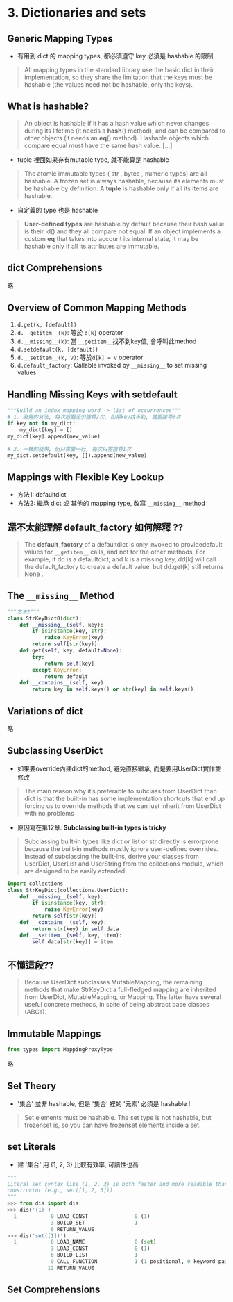# 3. Dictionaries and sets

## Generic Mapping Types
* 有用到 dict 的 mapping types, 都必須遵守 key 必須是 hashable 的限制.
> All mapping types in the standard library use the basic dict in their implementation,
so they share the limitation that the keys must be hashable (the values need not be
hashable, only the keys).

## What is hashable?
> An object is hashable if it has a hash value which never changes during its lifetime (it
needs a  __hash__()  method), and can be compared to other objects (it needs an
__eq__()  method). Hashable objects which compare equal must have the same hash
value. […]
* tuple 裡面如果存有mutable type, 就不能算是 hashable
> The atomic immutable types ( str ,  bytes , numeric types) are all hashable. A frozen
set is always hashable, because its elements must be hashable by definition. A  **tuple** is
hashable only if all its items are hashable.

* 自定義的 type 也是 hashable
> **User-defined types** are hashable by default because their hash value is their  id()  and
they all compare not equal. If an object implements a custom  __eq__  that takes into
account its internal state, it may be hashable only if all its attributes are immutable.

## dict Comprehensions
略

## Overview of Common Mapping Methods
1. `d.get(k, [default])`
2. `d.__getitem__(k)`: 等於 `d[k]` operator
3. `d.__missing__(k)`: 當 `__getitem__`找不到key值, 會呼叫此method
4. `d.setdefault(k, [default])`
4. `d.__setitem__(k, v)`: 等於`d[k] = v` operator
4. `d.default_factory`: Callable invoked by `__missing__` to set missing values

## Handling Missing Keys with setdefault
``` Python
"""Build an index mapping word -> list of occurrences"""
# 1. 直覺的寫法, 每次迴圈至少搜尋2次, 如果key找不到, 就要搜尋3次
if key not in my_dict:
    my_dict[key] = []
my_dict[key].append(new_value)

# 2. 一樣的結果, 但只需要一行, 每次只需搜尋1次
my_dict.setdefault(key, []).append(new_value)
```

## Mappings with Flexible Key Lookup

- 方法1: defaultdict
- 方法2: 繼承 dict 或 其他的 mapping type, 改寫 `__missing__` method

##  還不太能理解 default_factory 如何解釋 ??
> The  **default_factory** of a defaultdict is only invoked to providedefault values for
`__getitem__` calls, and not for the other methods. For example, if  dd  is a  defaultdict,
and  k  is a missing key,  dd[k]  will call the  default_factory  to create a default value,
but dd.get(k)  still returns  None .

## The `__missing__` Method

``` python
"""方法2"""
class StrKeyDict0(dict):   
    def __missing__(self, key):
        if isinstance(key, str):   
            raise KeyError(key)
        return self[str(key)]   
    def get(self, key, default=None):
        try:
            return self[key]   
        except KeyError:
            return default   
    def __contains__(self, key):
        return key in self.keys() or str(key) in self.keys()
```

## Variations of dict
略

## Subclassing UserDict

* 如果要override內建dict的method, 避免直接繼承, 而是要用UserDict實作並修改
> The main reason why it’s preferable to subclass from UserDict than dict is that the
built-in has some implementation shortcuts that end up forcing us to override methods
that we can just inherit from  UserDict with no problems

* 原因寫在第12章: **Subclassing built-in types is tricky**
> Subclassing built-in types like  dict  or  list  or  str  directly is errorprone
because  the  built-in  methods  mostly  ignore  user-defined overrides.
Instead of subclassing the built-ins, derive your classes from UserDict,
UserList  and  UserString  from the  collections module, which are designed to be easily extended.

``` python
import collections
class StrKeyDict(collections.UserDict):
    def __missing__(self, key):
        if isinstance(key, str):
            raise KeyError(key)
        return self[str(key)]
    def __contains__(self, key):
        return str(key) in self.data
    def __setitem__(self, key, item):
        self.data[str(key)] = item
```

## 不懂這段??
> Because  UserDict  subclasses  MutableMapping,  the  remaining  methods  that  make
StrKeyDict a full-fledged mapping are inherited from UserDict, MutableMapping, or
Mapping. The latter have several useful concrete methods, in spite of being abstract base
classes (ABCs).

## Immutable Mappings
``` python
from types import MappingProxyType
```
略

## Set Theory

* '集合' 並非 hashable, 但是 '集合' 裡的 '元素' 必須是 hashable !
> Set elements must be hashable. The  set type is not hashable, but  frozenset is, so you
can have  frozenset elements inside a  set.

## set Literals

* 建 '集合' 用 {1, 2, 3} 比較有效率, 可讀性也高 
``` python
"""
Literal set syntax like {1, 2, 3} is both faster and more readable than calling the
constructor (e.g., set([1, 2, 3])).
"""
>>> from dis import dis
>>> dis('{1}')                                   
  1           0 LOAD_CONST               0 (1)
              3 BUILD_SET                1       
              6 RETURN_VALUE
>>> dis('set([1])')                              
  1           0 LOAD_NAME                0 (set) 
              3 LOAD_CONST               0 (1)
              6 BUILD_LIST               1
              9 CALL_FUNCTION            1 (1 positional, 0 keyword pair)
             12 RETURN_VALUE
```

## Set Comprehensions

